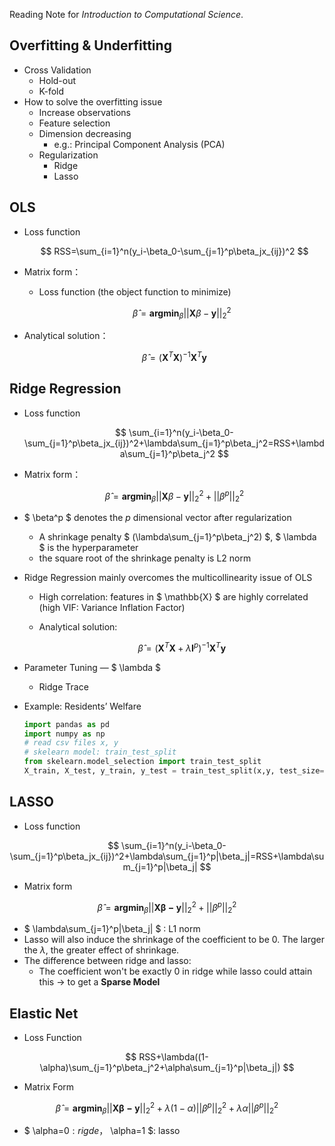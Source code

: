 Reading Note for *Introduction to Computational Science*.

## Overfitting & Underfitting
- Cross Validation
    - Hold-out
    - K-fold
- How to solve the overfitting issue
    - Increase observations
    - Feature selection
    - Dimension decreasing
        - e.g.: Principal Component Analysis (PCA)
    - Regularization
        - Ridge
        - Lasso


## OLS
- Loss function
  
    $$
    RSS=\sum_{i=1}^n(y_i-\beta_0-\sum_{j=1}^p\beta_jx_{ij})^2
    $$
    
- Matrix form：
  - Loss function (the object function to minimize)
    
      $$
      \hat{\beta}=\mathbf{argmin}_{\beta}||\mathbf{X}\beta-\mathbf{y}||_2^2
      $$
  
- Analytical solution：
  
    $$
    \hat{\beta}=(\mathbf{X}^T\mathbf{X})^{-1}\mathbf{X}^T\mathbf{y}
    $$
    

## Ridge Regression

- Loss function
  
    $$
    \sum_{i=1}^n(y_i-\beta_0-\sum_{j=1}^p\beta_jx_{ij})^2+\lambda\sum_{j=1}^p\beta_j^2=RSS+\lambda\sum_{j=1}^p\beta_j^2
    $$
    
- Matrix form：
  
    $$
    \hat{\beta}=\mathbf{argmin}_{\beta}||\mathbf{X}\beta-\mathbf{y}||_2^2+||\beta^p||_2^2
    $$
    
- $ \beta^p $ denotes the $p$ dimensional vector after regularization
    - A shrinkage penalty $ (\lambda\sum_{j=1}^p\beta_j^2) $, $ \lambda $ is the hyperparameter
    - the square root of the shrinkage penalty is L2 norm
- Ridge Regression mainly overcomes the multicollinearity issue of OLS
    - High correlation: features in $ \mathbb{X} $ are highly correlated (high VIF: Variance Inflation Factor)
    - Analytical solution:
      
        $$
        \hat{\beta}=(\mathbf{X}^T\mathbf{X}+\lambda\mathbf{I}^p)^{-1}\mathbf{X}^T\mathbf{y}
        $$
    
- Parameter Tuning — $ \lambda $
    - Ridge Trace
- Example: Residents’ Welfare
  
    ```python
    import pandas as pd
    import numpy as np
    # read csv files x, y
    # skelearn model: train_test_split
    from skelearn.model_selection import train_test_split
    X_train, X_test, y_train, y_test = train_test_split(x,y, test_size=.3. random_state=728)
    ```
## LASSO

- Loss function

$$
\sum_{i=1}^n(y_i-\beta_0-\sum_{j=1}^p\beta_jx_{ij})^2+\lambda\sum_{j=1}^p|\beta_j|=RSS+\lambda\sum_{j=1}^p|\beta_j|
$$

- Matrix form

$$
\hat{\beta}=\mathbf{argmin}_{\beta}||\mathbf{X\beta-y}||_2^2+||\beta^p||_2^2
$$

- $ \lambda\sum_{j=1}^p|\beta_j| $ : L1 norm
- Lasso will also induce the shrinkage of the coefficient to be 0. The larger the $\lambda$, the greater effect of shrinkage.
- The difference between ridge and lasso:
    - The coefficient won't be exactly 0 in ridge while lasso could attain this $\rightarrow$ to get a **Sparse Model**

## Elastic Net

- Loss Function

$$
RSS+\lambda((1-\alpha)\sum_{j=1}^p\beta_j^2+\alpha\sum_{j=1}^p|\beta_j|)
$$

- Matrix Form

$$
\hat{\beta}=\mathbf{argmin}_{\beta}||\mathbf{X\beta-y}||_2^2+\lambda(1-\alpha)||\beta^p||_2^2+\lambda\alpha||\beta^p||_2^2
$$

- $ \alpha=0$: rigde，$ \alpha=1 $: lasso

